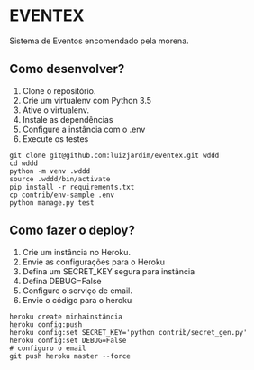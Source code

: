 # EVENTEX

Sistema de Eventos encomendado pela morena.

## Como desenvolver?

1. Clone o repositório.
2. Crie um virtualenv com Python 3.5
3. Ative o virtualenv.
4. Instale as dependências
5. Configure a instância com o .env
6. Execute os testes

```console
git clone git@github.com:luizjardim/eventex.git wddd
cd wddd
python -m venv .wddd
source .wddd/bin/activate
pip install -r requirements.txt
cp contrib/env-sample .env
python manage.py test
```

## Como fazer o deploy?

1. Crie um instância no Heroku.
2. Envie as configurações para o Heroku
3. Defina um SECRET_KEY segura para instância
4. Defina DEBUG=False
5. Configure o serviço de email.
6. Envie o código para o heroku

```console
heroku create minhainstância
heroku config:push
heroku config:set SECRET_KEY='python contrib/secret_gen.py'
heroku config:set DEBUG=False
# configuro o email
git push heroku master --force
```